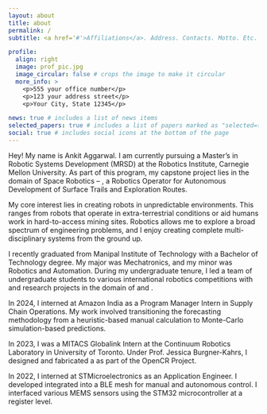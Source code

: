 ```yaml
---
layout: about
title: about
permalink: /
subtitle: <a href='#'>Affiliations</a>. Address. Contacts. Motto. Etc.

profile:
  align: right
  image: prof_pic.jpg
  image_circular: false # crops the image to make it circular
  more_info: >
    <p>555 your office number</p>
    <p>123 your address street</p>
    <p>Your City, State 12345</p>

news: true # includes a list of news items
selected_papers: true # includes a list of papers marked as "selected={true}"
social: true # includes social icons at the bottom of the page
---
```

Hey! My name is Ankit Aggarwal. I am currently pursuing a Master’s in Robotic Systems Development (MRSD) at the Robotics Institute, Carnegie Mellon University. As part of this program, my capstone project lies in the domain of Space Robotics – <Lunar ROADSTER>, a Robotics Operator for Autonomous Development of Surface Trails and Exploration Routes.  

My core interest lies in creating robots in unpredictable environments. This ranges from robots that operate in extra-terrestrial conditions or aid humans work in hard-to-access mining sites. Robotics allows me to explore a broad spectrum of engineering problems, and I enjoy creating complete multi-disciplinary systems from the ground up.  

I recently graduated from Manipal Institute of Technology with a Bachelor of Technology degree. My major was Mechatronics, and my minor was Robotics and Automation. During my undergraduate tenure, I led a team of undergraduate students to various international robotics competitions with <Mars Rover Manipal> and research projects in the domain of <parallel robots> and <IoT>.  

In 2024, I interned at Amazon India as a Program Manager Intern in Supply Chain Operations. My work involved transitioning the forecasting methodology from a heuristic-based manual calculation to Monte-Carlo simulation-based predictions.  

In 2023, I was a MITACS Globalink Intern at the Continuum Robotics Laboratory in University of Toronto. Under Prof. Jessica Burgner-Kahrs, I designed and fabricated a <portable continuum robot> as part of the OpenCR Project.  

In 2022, I interned at STMicroelectronics as an Application Engineer. I developed <Mecanum-wheeled robot> integrated into a BLE mesh for manual and autonomous control. I interfaced various MEMS sensors using the STM32 microcontroller at a register level.  

<!--Write your biography here. Tell the world about yourself. Link to your favorite [subreddit](http://reddit.com). You can put a picture in, too. The code is already in, just name your picture `prof_pic.jpg` and put it in the `img/` folder.

Put your address / P.O. box / other info right below your picture. You can also disable any of these elements by editing `profile` property of the YAML header of your `_pages/about.md`. Edit `_bibliography/papers.bib` and Jekyll will render your [publications page](/al-folio/publications/) automatically.

Link to your social media connections, too. This theme is set up to use [Font Awesome icons](https://fontawesome.com/) and [Academicons](https://jpswalsh.github.io/academicons/), like the ones below. Add your Facebook, Twitter, LinkedIn, Google Scholar, or just disable all of them. -->
